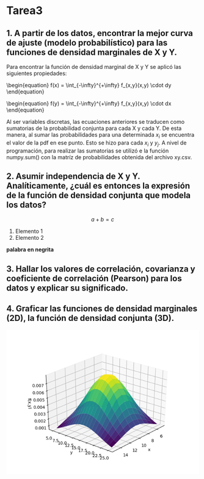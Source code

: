 # Tarea3
## 1. A partir de los datos, encontrar la mejor curva de ajuste (modelo probabilístico) para las funciones de densidad marginales de X y Y.

Para encontrar la función de densidad marginal de X y Y se aplicó las siguientes propiedades:

\begin{equation}
f(x) = \int_{-\infty}^{+\infty} f_{x,y}(x,y) \cdot dy
\end{equation}

\begin{equation}
f(y) = \int_{-\infty}^{+\infty} f_{x,y}(x,y) \cdot dx
\end{equation}

Al ser variables discretas, las ecuaciones anteriores se traducen como sumatorias de la probabilidad conjunta para cada X y cada Y. De esta manera, al sumar las probabilidades para una determinada $x_i$ se encuentra el valor de la pdf en ese punto. Esto se hizo para cada $x_i$ y $y_j$.
A nivel de programación, para realizar las sumatorias se utilizó e la función numpy.sum() con la matríz de probabilidades obtenida del archivo xy.csv. 


## 2. Asumir independencia de X y Y. Analíticamente, ¿cuál es entonces la expresión de la función de densidad conjunta que modela los datos?



$$a+b=c$$
1. Elemento 1
2. Elemento 2

**palabra en negrita**

## 3. Hallar los valores de correlación, covarianza y coeficiente de correlación (Pearson) para los datos y explicar su significado.

## 4. Graficar las funciones de densidad marginales (2D), la función de densidad conjunta (3D).

![Función de densidada de probabilidd conjunta de X y Y.](https://github.com/Jhonny1696/Tarea3/blob/master/f(x%2Cy).png)
